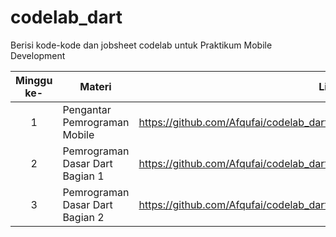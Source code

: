 # codelab_dart
Berisi kode-kode dan jobsheet codelab untuk Praktikum Mobile Development

| Minggu ke- | Materi | Link |
| :--------: | ------ | ----------------- |
| 1 | Pengantar Pemrograman Mobile | https://github.com/Afqufai/codelab_dart/blob/main/codelab01_dart |
| 2 | Pemrograman Dasar Dart Bagian 1 | https://github.com/Afqufai/codelab_dart/blob/main/codelab02_dart/README.md |
| 3 | Pemrograman Dasar Dart Bagian 2 | https://github.com/Afqufai/codelab_dart/blob/main/codelab03_dart/README.md |